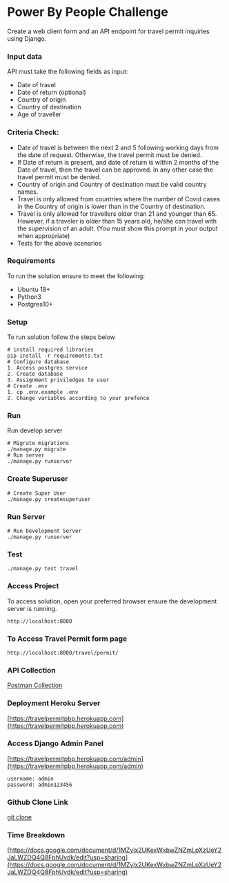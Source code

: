 # Power By People Challenge
Create a web client form and an API endpoint for travel permit inquiries using Django.


### Input data
API must take the following fields as input:

* Date of travel
* Date of return (optional)
* Country of origin
* Country of destination
* Age of traveller

### Criteria Check:
* Date of travel is between the next 2 and 5 following working days from the date of request. Otherwise, the travel permit must be denied.
* If Date of return is present, and date of return is within 2 months of the Date of travel, then the travel can be approved. In any other case the travel permit must be denied.
* Country of origin and Country of destination must be valid country names.
* Travel is only allowed from countries where the number of Covid cases in the Country of origin is lower than in the Country of destination.
* Travel is only allowed for travellers older than 21 and younger than 65. However, if a traveler is older than 15 years old, he/she can travel with the supervision of an adult. (You must show this prompt in your output when appropriate)
* Tests for the above scenarios

### Requirements
To run the solution ensure to meet the following:
* Ubuntu 18+
* Python3
* Postgres10+

### Setup
To run solution follow the steps below
```shell
# install required libraries
pip install -r requirements.txt
# Configure database
1. Access postgres service
2. Create database
3. Assignment priviledges to user
# Create .env
1. cp .env.example .env
2. Change variables according to your prefence

```

### Run
Run develop server
```shell
# Migrate migrations
./manage.py migrate
# Run server
./manage.py runserver
```
### Create Superuser
```shell
# Create Super User
./manage.py createsuperuser
```
### Run Server
```shell
# Run Development Server
./manage.py runserver
```
### Test
```shell
./manage.py test travel
```
### Access Project
To access solution, open your preferred browser ensure the development server is running.
```shell
http://localhost:8000
```
### To Access Travel Permit form page
```shell
http://localhost:8000/travel/permit/
```
### API Collection

[Postman Collection](https://www.getpostman.com/collections/842fb9c6e38732374610)


### Deployment Heroku Server
[https://travelpermitpbp.herokuapp.com](https://travelpermitpbp.herokuapp.com)
### Access Django Admin Panel
[https://travelpermitpbp.herokuapp.com/admin](https://travelpermitpbp.herokuapp.com/admin)
```shell
username: admin
password: admin123456
```
### Github Clone Link
[git clone](https://github.com/puse45/pbp.git)

### Time Breakdown

[https://docs.google.com/document/d/1MZylx2UKexWxbwZNZmLpXzUeY2JaLWZDQ4Q8FphUvdk/edit?usp=sharing](https://docs.google.com/document/d/1MZylx2UKexWxbwZNZmLpXzUeY2JaLWZDQ4Q8FphUvdk/edit?usp=sharing)

